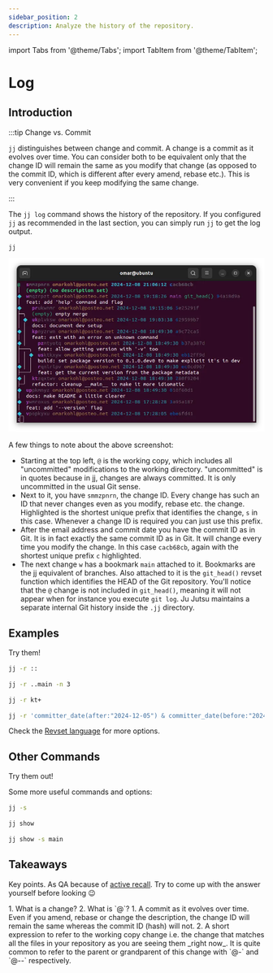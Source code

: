```yaml
---
sidebar_position: 2
description: Analyze the history of the repository.
---
```

import Tabs from '@theme/Tabs';
import TabItem from '@theme/TabItem';

# Log

## Introduction

:::tip Change vs. Commit

`jj` distinguishes between change and commit. A change is a commit as it
evolves over time. You can consider both to be equivalent only that the change
ID will remain the same as you modify that change (as opposed to the commit ID,
which is different after every amend, rebase etc.). This is very convenient if
you keep modifying the same change.

:::

The `jj log` command shows the history of the repository. If you configured `jj`
as recommended in the last section, you can simply run `jj` to get the log
output.

```bash
jj
```

![Log output](./log.webp)

A few things to note about the above screenshot:

* Starting at the top left, `@` is the working copy, which includes all
  "uncommitted" modifications to the working directory. "uncommitted" is in
  quotes because in jj, changes are always committed. It is only uncommitted in
  the usual Git sense.
* Next to it, you have `smmzpnrn`, the change ID. Every change has such an ID
  that never changes even as you modify, rebase etc. the change. Highlighted is
  the shortest unique prefix that identifies the change, `s` in this case.
  Whenever a change ID is required you can just use this prefix.
* After the email address and commit date you have the commit ID as in Git. It
  is in fact exactly the same commit ID as in Git. It will change every time you
  modify the change. In this case `cacb68cb`, again with the shortest unique
  prefix `c` highlighted.
* The next change `w` has a bookmark `main` attached to it. Bookmarks are
  the jj equivalent of branches. Also attached to it is the `git_head()` revset
  function which identifies the HEAD of the Git repository. You'll notice that
  the `@` change is not included in `git_head()`, meaning it will not appear
  when for instance you execute `git log`. Ju Jutsu maintains a separate
  internal Git history inside the `.jj` directory.



## Examples

Try them!

```bash title="Show all the history"
jj -r ::
```

```bash title="Show the ancestors of 'main' but limit to 3"
jj -r ..main -n 3
```

```bash title="Show all children of the change 'kt'"
jj -r kt+
```

```bash title="Show all changes that are ancestors of 'main' and were commited on 2024-12-05"
jj -r 'committer_date(after:"2024-12-05") & committer_date(before:"2024-12-06") & ::main'
```

Check the [Revset language](https://martinvonz.github.io/jj/latest/revsets/) for
more options.


## Other Commands

Try them out!

Some more useful commands and options:

```bash title="Display log with file names"
jj -s
```

```bash title="Summarize the current change"
jj show
```

```bash title="Summarize the latest change on 'main', only file names"
jj show -s main
```


## Takeaways

Key points. As QA because of [active
recall](https://en.wikipedia.org/wiki/Testing_effect). Try to come up with the
answer yourself before looking 😉

<Tabs>
  <TabItem value="questions" label="Questions" default>
    1. What is a change?
    2. What is `@`?
  </TabItem>
  <TabItem value="answers" label="Answers">
    1. A commit as it evolves over time. Even if you amend, rebase or change
       the description, the change ID will remain the same whereas the commit
       ID (hash) will not.
    2. A short expression to refer to the working copy change i.e. the change
       that matches all the files in your repository as you are seeing them
       _right now_. It is quite common to refer to the parent or grandparent of
       this change with `@-` and `@--` respectively.
  </TabItem>
</Tabs>
